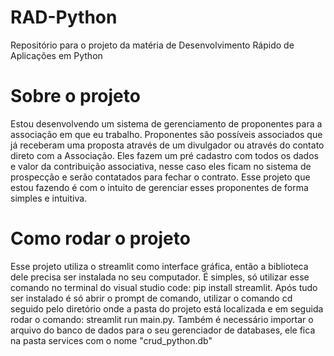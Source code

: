 # RAD-Python
Repositório para o projeto da matéria de Desenvolvimento Rápido de Aplicações em Python

# Sobre o projeto
Estou desenvolvendo um sistema de gerenciamento de proponentes para a associação em que eu trabalho. Proponentes são possíveis associados que já receberam uma proposta através de um divulgador ou através do contato direto com a Associação. Eles fazem um pré cadastro com todos os dados e valor da contribuição associativa, nesse caso eles ficam no sistema de prospecção e serão contatados para fechar o contrato. Esse projeto que estou fazendo é com o intuito de gerenciar esses proponentes de forma simples e intuitiva.

# Como rodar o projeto
Esse projeto utiliza o streamlit como interface gráfica, então a biblioteca dele precisa ser instalada no seu computador. É simples, só utilizar esse comando no terminal do visual studio code: pip install streamlit. Após tudo ser instalado é só abrir o prompt de comando, utilizar o comando cd seguido pelo diretório onde a pasta do projeto está localizada e em seguida rodar o comando: streamlit run main.py. Também é necessário importar o arquivo do banco de dados para o seu gerenciador de databases, ele fica na pasta services com o nome "crud_python.db"

